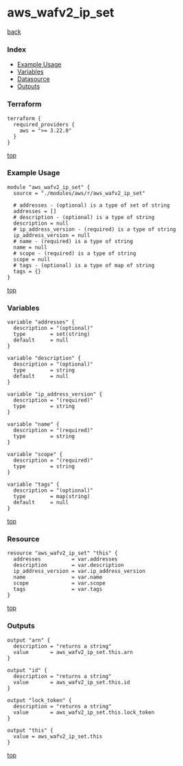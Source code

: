 # aws_wafv2_ip_set

[back](../aws.md)

### Index

- [Example Usage](#example-usage)
- [Variables](#variables)
- [Datasource](#datasource)
- [Outputs](#outputs)

### Terraform

```hcl
terraform {
  required_providers {
    aws = ">= 3.22.0"
  }
}
```

[top](#index)

### Example Usage

```hcl
module "aws_wafv2_ip_set" {
  source = "./modules/aws/r/aws_wafv2_ip_set"

  # addresses - (optional) is a type of set of string
  addresses = []
  # description - (optional) is a type of string
  description = null
  # ip_address_version - (required) is a type of string
  ip_address_version = null
  # name - (required) is a type of string
  name = null
  # scope - (required) is a type of string
  scope = null
  # tags - (optional) is a type of map of string
  tags = {}
}
```

[top](#index)

### Variables

```hcl
variable "addresses" {
  description = "(optional)"
  type        = set(string)
  default     = null
}

variable "description" {
  description = "(optional)"
  type        = string
  default     = null
}

variable "ip_address_version" {
  description = "(required)"
  type        = string
}

variable "name" {
  description = "(required)"
  type        = string
}

variable "scope" {
  description = "(required)"
  type        = string
}

variable "tags" {
  description = "(optional)"
  type        = map(string)
  default     = null
}
```

[top](#index)

### Resource

```hcl
resource "aws_wafv2_ip_set" "this" {
  addresses          = var.addresses
  description        = var.description
  ip_address_version = var.ip_address_version
  name               = var.name
  scope              = var.scope
  tags               = var.tags
}
```

[top](#index)

### Outputs

```hcl
output "arn" {
  description = "returns a string"
  value       = aws_wafv2_ip_set.this.arn
}

output "id" {
  description = "returns a string"
  value       = aws_wafv2_ip_set.this.id
}

output "lock_token" {
  description = "returns a string"
  value       = aws_wafv2_ip_set.this.lock_token
}

output "this" {
  value = aws_wafv2_ip_set.this
}
```

[top](#index)